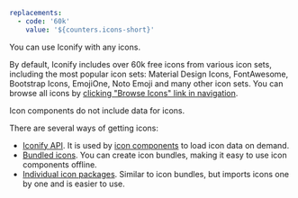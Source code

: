 ```yaml
replacements:
  - code: '60k'
    value: '${counters.icons-short}'
```

You can use Iconify with any icons.

By default, Iconify includes over 60k free icons from various icon sets, including the most popular icon sets: Material Design Icons, FontAwesome, Bootstrap Icons, EmojiOne, Noto Emoji and many other icon sets. You can browse all icons by [clicking "Browse Icons" link in navigation](https://icon-sets.iconify.design/).

Icon components do not include data for icons.

There are several ways of getting icons:

- [Iconify API](/api/index.md). It is used by [icon components](/icon-components/index.md) to load icon data on demand.
- [Bundled icons](/icon-components/bundles/index.md). You can create icon bundles, making it easy to use icon components offline.
- [Individual icon packages](/icons/icons.md). Similar to icon bundles, but imports icons one by one and is easier to use.
